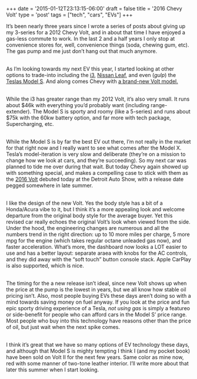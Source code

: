+++
date = '2015-01-12T23:13:15-06:00'
draft = false
title = '2016 Chevy Volt'
type = 'post'
tags = ["tech", "cars", "EVs"]
+++

It’s been nearly three years since I wrote a series of posts about giving up my 3-series for a 2012 Chevy Volt, and in about that time I have enjoyed a gas-less commute to work. In the last 2 and a half years I only stop at convenience stores for, well, convenience things (soda, chewing gum, etc). The gas pump and me just don’t hang out that much anymore.<br /> <br />

As I’m looking towards my next EV this year, I started looking at other options to trade-into including the <a href="http://www.caranddriver.com/bmw/i3">i3</a>, <a href="http://www.nissanusa.com/LEAF%E2%80%8E">Nissan Leaf</a>, and even (<i>gulp</i>) the <a href="http://www.caranddriver.com/tesla/model-s">Teslas Model S</a>. And along comes Chevy with <a href="http://www.theverge.com/2015/1/12/7530817/2016-chevy-volt-rolls-out-at-the-north-american-international-auto-show">a brand-new Volt model.</a><br /> <br />

While the i3 has greater range than my 2012 Volt, it’s also very small. It runs about $46k with everything you’d probably want (including range-extender). The Model S is sporty and roomy (like a 5-series) and runs about $75k with the 60kw battery option, and far more with tech package, Supercharging, etc.<br /> <br />

While the Model S is by far the best EV out there, I’m not really in the market for that right now and I really want to see what comes after the Model X. Tesla’s model-iteration is very slow and deliberate (they’re on a mission to change how we look at cars, and they’re succeeding). So my next car was planned to tide me over during that wait. But today Chevy again showed up with something special, and makes a compelling case to stick with them as the <a href="http://www.caranddriver.com/news/2016-chevrolet-volt-plug-in-hybrid-official-photos-and-info">2016 Volt</a> debuted today at the Detroit Auto Show, with a release date pegged somewhere in late summer.<br /> <br />

I like the design of the new Volt. Yes the body style has a bit of a Honda/Acura vibe to it, but I think it’s a more appealing look and welcome departure from the original body style for the average buyer. Yet this revised car really echoes the original Volt’s look when viewed from the side. Under the hood, the engineering changes are numerous and all the numbers trend in the right direction: up to 10 more miles per charge, 5 more mpg for the engine (which takes regular octane unleaded gas now), and faster acceleration. What’s more, the dashboard now looks a LOT easier to use and has a better layout: separate araea with knobs for the AC controls, and they did away with the “soft touch” button console stack. Apple CarPlay is also supported, which is nice.<br /> <br />

The timing for the a new release isn’t ideal, since new Volt shows up when the price at the pump is the lowest in years, but we all know how stable oil pricing isn’t. Also, most people buying EVs these days aren’t doing so with a mind towards saving money on fuel anyway. If you look at the price and fun epic sporty driving experience of a Tesla, <i>not using gas</i> is simply a featureo or side-benefit for people who can afford cars in the Model S’ price range. Most people who buy into this technology have reasons other than the price of oil, but just wait when the next spike comes.<br /> <br />

I think it’s great that we have so many options of EV technology these days, and although that Model S is mighty tempting I think I (and my pocket book) have been sold on Volt II for the next few years. Same color as mine now, red with some manner of two-tone leather interior. I’ll write more about that later this summer when I start looking.